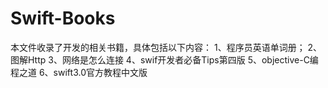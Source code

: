 # Swift-Books
本文件收录了开发的相关书籍，具体包括以下内容：
1、程序员英语单词册；
2、图解Http
3、网络是怎么连接
4、swif开发者必备Tips第四版
5、objective-C编程之道
6、swift3.0官方教程中文版

